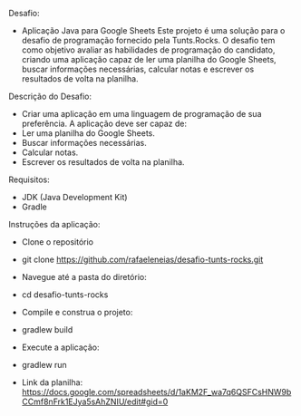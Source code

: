 Desafio:
- Aplicação Java para Google Sheets
Este projeto é uma solução para o desafio de programação fornecido pela Tunts.Rocks. O desafio tem como objetivo avaliar as habilidades de programação do candidato, criando uma aplicação capaz de ler uma planilha do Google Sheets, buscar informações necessárias, 
calcular notas e escrever os resultados de volta na planilha.

Descrição do Desafio:
- Criar uma aplicação em uma linguagem de programação de sua preferência. A aplicação deve ser capaz de:
- Ler uma planilha do Google Sheets.
- Buscar informações necessárias.
- Calcular notas.
- Escrever os resultados de volta na planilha.

Requisitos:
- JDK (Java Development Kit)
- Gradle

Instruções da aplicação:
- Clone o repositório
- git clone https://github.com/rafaeleneias/desafio-tunts-rocks.git
- Navegue até a pasta do diretório:
- cd desafio-tunts-rocks
- Compile e construa o projeto:
- gradlew build
- Execute a aplicação:
- gradlew run

- Link da planilha: https://docs.google.com/spreadsheets/d/1aKM2F_wa7q6QSFCsHNW9bCCmf8nFrk1EJya5sAhZNIU/edit#gid=0
